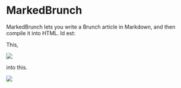 # MarkedBrunch

MarkedBrunch lets you write a Brunch article in Markdown, and then compile it into HTML. Id est:

This,

![](/screenshot/1.png)

into this.

![](/screenshot/2.png)
